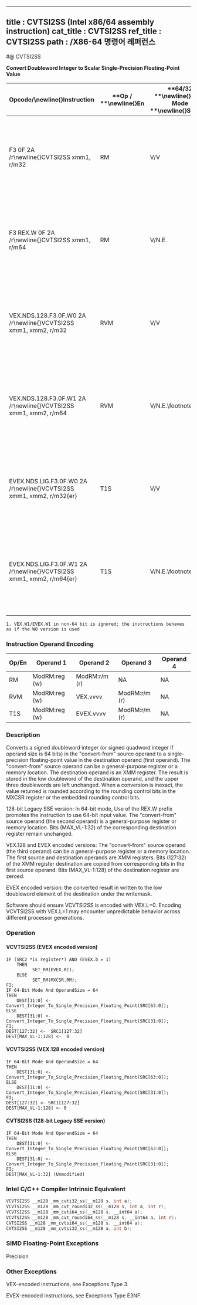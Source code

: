 ----------------------------
title : CVTSI2SS (Intel x86/64 assembly instruction)
cat_title : CVTSI2SS
ref_title : CVTSI2SS
path : /X86-64 명령어 레퍼런스
----------------------------
#@ CVTSI2SS

**Convert Doubleword Integer to Scalar Single-Precision Floating-Point Value**

|**Opcode/**\newline{}**Instruction**|**Op / **\newline{}**En**|**64/32 **\newline{}**bit Mode **\newline{}**Support**|**CPUID **\newline{}**Feature **\newline{}**Flag**|**Description**|
|------------------------------------|-------------------------|------------------------------------------------------|--------------------------------------------------|---------------|
|F3 0F 2A /r\newline{}CVTSI2SS xmm1, r/m32|RM|V/V|SSE|Convert one signed doubleword integer from r/m32 to one single-precision floating-point value in xmm1.|
|F3 REX.W 0F 2A /r\newline{}CVTSI2SS xmm1, r/m64|RM|V/N.E.|SSE|Convert one signed quadword integer from r/m64 to one single-precision floating-point value in xmm1.|
|VEX.NDS.128.F3.0F.W0 2A /r\newline{}VCVTSI2SS xmm1, xmm2, r/m32|RVM|V/V|AVX|Convert one signed doubleword integer from r/m32 to one single-precision floating-point value in xmm1.|
|VEX.NDS.128.F3.0F.W1 2A /r\newline{}VCVTSI2SS xmm1, xmm2, r/m64|RVM|V/N.E.\footnote{1}|AVX|Convert one signed quadword integer from r/m64 to one single-precision floating-point value in xmm1.|
|EVEX.NDS.LIG.F3.0F.W0 2A /r\newline{}VCVTSI2SS xmm1, xmm2, r/m32{er}|T1S|V/V|AVX512F|Convert one signed doubleword integer from r/m32 to one single-precision floating-point value in xmm1.|
|EVEX.NDS.LIG.F3.0F.W1 2A /r\newline{}VCVTSI2SS xmm1, xmm2, r/m64{er}|T1S|V/N.E.\footnote{1}|AVX512F|Convert one signed quadword integer from r/m64 to one single-precision floating-point value in xmm1.|
||||||

```note
1. VEX.W1/EVEX.W1 in non-64 bit is ignored; the instructions behaves as if the W0 version is used
```
### Instruction Operand Encoding


|Op/En|Operand 1|Operand 2|Operand 3|Operand 4|
|-----|---------|---------|---------|---------|
|RM|ModRM:reg (w)|ModRM:r/m (r)|NA|NA|
|RVM|ModRM:reg (w)|VEX.vvvv|ModRM:r/m (r)|NA|
|T1S|ModRM:reg (w)|EVEX.vvvv|ModRM:r/m (r)|NA|
### Description


Converts a signed doubleword integer (or signed quadword integer if operand size is 64 bits) in the "convert-from" source operand to a single-precision floating-point value in the destination operand (first operand). The "convert-from" source operand can be a general-purpose register or a memory location. The destination operand is an XMM register. The result is stored in the low doubleword of the destination operand, and the upper three doublewords are left unchanged. When a conversion is inexact, the value returned is rounded according to the rounding control bits in the MXCSR register or the embedded rounding control bits.

128-bit Legacy SSE version: In 64-bit mode, Use of the REX.W prefix promotes the instruction to use 64-bit input value. The "convert-from" source operand (the second operand) is a general-purpose register or memory location. Bits (MAX_VL-1:32) of the corresponding destination register remain unchanged.

VEX.128 and EVEX encoded versions: The "convert-from" source operand (the third operand) can be a general-purpose register or a memory location. The first source and destination operands are XMM registers. Bits (127:32) of the XMM register destination are copied from corresponding bits in the first source operand. Bits (MAX_VL-1:128) of the destination register are zeroed.

EVEX encoded version: the converted result in written to the low doubleword element of the destination under the writemask.

Software should ensure VCVTSI2SS is encoded with VEX.L=0. Encoding VCVTSI2SS with VEX.L=1 may encounter unpredictable behavior across different processor generations.


### Operation
#### VCVTSI2SS (EVEX encoded version)
```info-verb
IF (SRC2 *is register*) AND (EVEX.b = 1) 
    THEN
          SET_RM(EVEX.RC);
    ELSE 
          SET_RM(MXCSR.RM);
FI;
IF 64-Bit Mode And OperandSize = 64
THEN
    DEST[31:0] <-   Convert_Integer_To_Single_Precision_Floating_Point(SRC[63:0]);
ELSE
    DEST[31:0]  <-  Convert_Integer_To_Single_Precision_Floating_Point(SRC[31:0]);
FI;
DEST[127:32] <-   SRC1[127:32]
DEST[MAX_VL-1:128]  <-  0
```
#### VCVTSI2SS (VEX.128 encoded version)
```info-verb
IF 64-Bit Mode And OperandSize = 64
THEN
    DEST[31:0]  <- Convert_Integer_To_Single_Precision_Floating_Point(SRC[63:0]);
ELSE
    DEST[31:0]  <- Convert_Integer_To_Single_Precision_Floating_Point(SRC[31:0]);
FI;
DEST[127:32]  <- SRC1[127:32]
DEST[MAX_VL-1:128] <-  0
```
#### CVTSI2SS (128-bit Legacy SSE version)
```info-verb
IF 64-Bit Mode And OperandSize = 64
THEN
    DEST[31:0] <-  Convert_Integer_To_Single_Precision_Floating_Point(SRC[63:0]);
ELSE
    DEST[31:0] <-  Convert_Integer_To_Single_Precision_Floating_Point(SRC[31:0]);
FI;
DEST[MAX_VL-1:32] (Unmodified)
```

### Intel C/C++ Compiler Intrinsic Equivalent

```cpp
VCVTSI2SS __m128 _mm_cvti32_ss(__m128 s, int a);
VCVTSI2SS __m128 _mm_cvt_roundi32_ss(__m128 s, int a, int r);
VCVTSI2SS __m128 _mm_cvti64_ss(__m128 s, __int64 a);
VCVTSI2SS __m128 _mm_cvt_roundi64_ss(__m128 s, __int64 a, int r);
CVTSI2SS __m128 _mm_cvtsi64_ss(__m128 s, __int64 a);
CVTSI2SS __m128 _mm_cvtsi32_ss(__m128 a, int b);
```
### SIMD Floating-Point Exceptions


Precision

### Other Exceptions


VEX-encoded instructions, see Exceptions Type 3.

EVEX-encoded instructions, see Exceptions Type E3NF.

